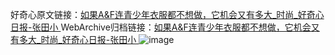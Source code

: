 好奇心原文链接：[如果A&F连青少年衣服都不想做，它机会又有多大_时尚_好奇心日报-张田小 ](https://www.qdaily.com/articles/10270.html)
WebArchive归档链接：[如果A&F连青少年衣服都不想做，它机会又有多大_时尚_好奇心日报-张田小 ](http://web.archive.org/web/20190623160010/https://www.qdaily.com/articles/10270.html)
![image](http://ww3.sinaimg.cn/large/007d5XDply1g3vvu9ostzj30u02yfb29)